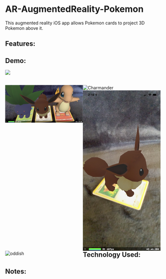 # AR-AugmentedReality-Pokemon
This augmented reality iOS app allows Pokemon cards to project 3D Pokemon above it.

## Features:

## Demo:
![](Pokemon.gif)

##
<img style="float:left" src="https://github.com/nareshribabu/AR-AugmentedReality-Pokemon/blob/master/all3.PNG" alt="all3" width="250"/>

## 

<div>
<img style="float:left" src="https://github.com/nareshribabu/AR-AugmentedReality-Pokemon/blob/master/charmander.PNG" alt="Charmander" width="250"/>
<img style="float:left" src="https://github.com/nareshribabu/AR-AugmentedReality-Pokemon/blob/master/eevee.jpg" alt="Eevee" width="250"/>
<img style="float:left" src="https://github.com/nareshribabu/AR-AugmentedReality-Pokemon/blob/master/oddish.PNG" alt="oddish" width="250"/>
</div>

## Technology Used:


## Notes:
